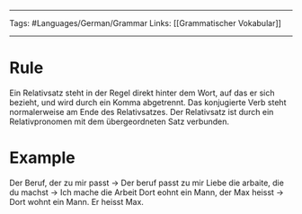 ___
Tags: #Languages/German/Grammar 
Links: [[Grammatischer Vokabular]]
___
# Rule
Ein Relativsatz steht in der Regel direkt hinter dem Wort, auf das er sich bezieht, und wird durch ein Komma abgetrennt. Das konjugierte Verb steht normalerweise am Ende des Relativsatzes. Der Relativsatz ist durch ein Relativpronomen mit dem übergeordneten Satz verbunden.
# Example

Der Beruf, der zu mir passt -> Der beruf passt zu mir
Liebe die arbaite, die du machst -> Ich mache die Arbeit
Dort eohnt ein Mann, der Max heisst -> Dort wohnt ein Mann. Er heisst Max.
